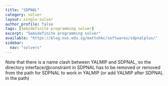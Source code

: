 ```yaml
---
title: "SDPNAL"
category: solver
layout: single-solver
author_profile: false
tags: [Semidefinite programming solver]
excerpt: "Semidefinite programming solver"
available: "https://blog.nus.edu.sg/mattohkc/softwares/sdpnalplus/"
sidebar:
  nav: "solvers"
---
```


Note that there is a name clash between YALMIP and SDPNAL, so the directory interface/@constraint in SDPNAL has to be removed or removed from the path for SDPNAL to work in YALMIP (or add YALMIP after SDPNAL in the path)
